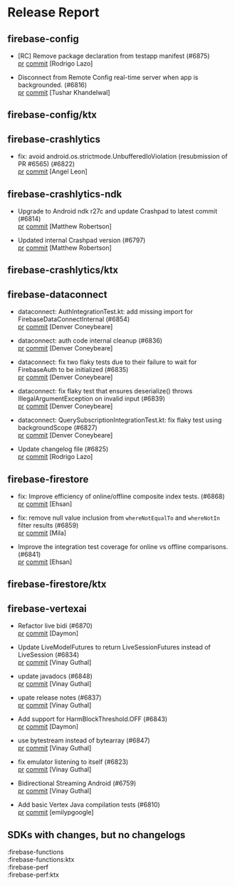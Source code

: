 # Release Report
## firebase-config
      
* [RC] Remove package declaration from testapp manifest (#6875)   
  [pr](https://github.com/firebase/firebase-android-sdk/pull/6875) [commit](https://github.com/firebase/firebase-android-sdk/commit/5aff679ee3e0fa22c1ff7876f08eb9088acd41c3)  [Rodrigo Lazo]

* Disconnect from Remote Config real-time server when app is backgrounded. (#6816)   
  [pr](https://github.com/firebase/firebase-android-sdk/pull/6816) [commit](https://github.com/firebase/firebase-android-sdk/commit/5081e7c978c4f9ff7d358f4b8713ef15a57c1058)  [Tushar Khandelwal]

## firebase-config/ktx
      

## firebase-crashlytics
      
* fix: avoid android.os.strictmode.UnbufferedIoViolation (resubmission of PR #6565) (#6822)   
  [pr](https://github.com/firebase/firebase-android-sdk/pull/6822) [commit](https://github.com/firebase/firebase-android-sdk/commit/19c8c7f822c130698cf2db8e9ee3b9f11fa91b9e)  [Angel Leon]

## firebase-crashlytics-ndk
      
* Upgrade to Android ndk r27c and update Crashpad to latest commit (#6814)   
  [pr](https://github.com/firebase/firebase-android-sdk/pull/6814) [commit](https://github.com/firebase/firebase-android-sdk/commit/cf2b7a86ff988ce9d37d7390520547f54a36381c)  [Matthew Robertson]

* Updated internal Crashpad version (#6797)   
  [pr](https://github.com/firebase/firebase-android-sdk/pull/6797) [commit](https://github.com/firebase/firebase-android-sdk/commit/5ff9d9576741c6a8fbcdf0507d53da8b08a4f146)  [Matthew Robertson]

## firebase-crashlytics/ktx
      

## firebase-dataconnect
      
* dataconnect: AuthIntegrationTest.kt: add missing import for FirebaseDataConnectInternal (#6854)   
  [pr](https://github.com/firebase/firebase-android-sdk/pull/6854) [commit](https://github.com/firebase/firebase-android-sdk/commit/210dc0279ee974fac677f2aa7cc50d26586aea7d)  [Denver Coneybeare]

* dataconnect: auth code internal cleanup (#6836)   
  [pr](https://github.com/firebase/firebase-android-sdk/pull/6836) [commit](https://github.com/firebase/firebase-android-sdk/commit/dbf5d014ab08cf3d86b6e31d2650afad451fdb3c)  [Denver Coneybeare]

* dataconnect: fix two flaky tests due to their failure to wait for FirebaseAuth to be initialized (#6835)   
  [pr](https://github.com/firebase/firebase-android-sdk/pull/6835) [commit](https://github.com/firebase/firebase-android-sdk/commit/f826b40e84d1d58e895fc882a5131de9a9859042)  [Denver Coneybeare]

* dataconnect: fix flaky test that ensures deserialize() throws IllegalArgumentException on invalid input (#6839)   
  [pr](https://github.com/firebase/firebase-android-sdk/pull/6839) [commit](https://github.com/firebase/firebase-android-sdk/commit/8af38c9599656d022b701b2304537a47a7bf6f35)  [Denver Coneybeare]

* dataconnect: QuerySubscriptionIntegrationTest.kt: fix flaky test using backgroundScope (#6827)   
  [pr](https://github.com/firebase/firebase-android-sdk/pull/6827) [commit](https://github.com/firebase/firebase-android-sdk/commit/75cdf963195c873151a6fe0ece181543c01cea5f)  [Denver Coneybeare]

* Update changelog file (#6825)   
  [pr](https://github.com/firebase/firebase-android-sdk/pull/6825) [commit](https://github.com/firebase/firebase-android-sdk/commit/2cdac31dc2d9510c158596ebec4ce7ddba327eb5)  [Rodrigo Lazo]

## firebase-firestore
      
* fix: Improve efficiency of online/offline composite index tests. (#6868)   
  [pr](https://github.com/firebase/firebase-android-sdk/pull/6868) [commit](https://github.com/firebase/firebase-android-sdk/commit/24fba9b55f2ba7c4a821bd2fa835cd1e0a97d8d4)  [Ehsan]

* fix: remove null value inclusion from `whereNotEqualTo` and `whereNotIn` filter results  (#6859)   
  [pr](https://github.com/firebase/firebase-android-sdk/pull/6859) [commit](https://github.com/firebase/firebase-android-sdk/commit/edcea54ea570af828f31cf5f54e952ad6c32ff61)  [Mila]

* Improve the integration test coverage for online vs offline comparisons. (#6841)   
  [pr](https://github.com/firebase/firebase-android-sdk/pull/6841) [commit](https://github.com/firebase/firebase-android-sdk/commit/70c8e89dbc6698346a612d926da8f6bf1ddf6797)  [Ehsan]

## firebase-firestore/ktx
      

## firebase-vertexai
      
* Refactor live bidi (#6870)   
  [pr](https://github.com/firebase/firebase-android-sdk/pull/6870) [commit](https://github.com/firebase/firebase-android-sdk/commit/40b7637c6c4e246113b781ba5be3f1a7356678de)  [Daymon]

* Update LiveModelFutures to return LiveSessionFutures instead of LiveSession (#6834)   
  [pr](https://github.com/firebase/firebase-android-sdk/pull/6834) [commit](https://github.com/firebase/firebase-android-sdk/commit/47e37b5802a1be2038bc392dadb9a88c4cec8dbe)  [Vinay Guthal]

* update javadocs (#6848)   
  [pr](https://github.com/firebase/firebase-android-sdk/pull/6848) [commit](https://github.com/firebase/firebase-android-sdk/commit/33e989f2f162348a2b75c19cbc8ce962e3d14264)  [Vinay Guthal]

* upate release notes (#6837)   
  [pr](https://github.com/firebase/firebase-android-sdk/pull/6837) [commit](https://github.com/firebase/firebase-android-sdk/commit/d7a56a1e56699b8ea0ccd8bb752b702be2b39cf1)  [Vinay Guthal]

* Add support for HarmBlockThreshold.OFF (#6843)   
  [pr](https://github.com/firebase/firebase-android-sdk/pull/6843) [commit](https://github.com/firebase/firebase-android-sdk/commit/9e89b289be79a8d7892db08be16d77e6a81eea45)  [Daymon]

* use bytestream instead of bytearray (#6847)   
  [pr](https://github.com/firebase/firebase-android-sdk/pull/6847) [commit](https://github.com/firebase/firebase-android-sdk/commit/6e3be7893e600014e855d8ca2b511c3681bbd7c2)  [Vinay Guthal]

* fix emulator listening to itself (#6823)   
  [pr](https://github.com/firebase/firebase-android-sdk/pull/6823) [commit](https://github.com/firebase/firebase-android-sdk/commit/395e9dd51107bfb1057c220a847b6f420a250beb)  [Vinay Guthal]

* Bidirectional Streaming Android (#6759)   
  [pr](https://github.com/firebase/firebase-android-sdk/pull/6759) [commit](https://github.com/firebase/firebase-android-sdk/commit/d2e72df5231cfe0a8067e139ce60aa108992972d)  [Vinay Guthal]

* Add basic Vertex Java compilation tests (#6810)   
  [pr](https://github.com/firebase/firebase-android-sdk/pull/6810) [commit](https://github.com/firebase/firebase-android-sdk/commit/dbeecd4df3803d14e885b011e5998129c87cfd87)  [emilypgoogle]


## SDKs with changes, but no changelogs
:firebase-functions  
:firebase-functions:ktx  
:firebase-perf  
:firebase-perf:ktx